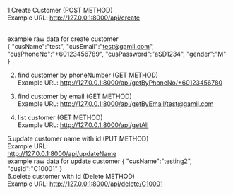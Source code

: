 1.Create Customer (POST METHOD)\
Example URL:
http://127.0.0.1:8000/api/create

\
example raw data for create customer\
{
    "cusName":"test",
    "cusEmail":"test@gamil.com",
    "cusPhoneNo":"+60123456789",
    "cusPassword":"aSD1234",
    "gender":"M"
}


2. find customer by phoneNumber (GET METHOD)\
Example URL: 
http://127.0.0.1:8000/api/getByPhoneNo/+60123456780

3. find customer by email (GET METHOD)\
Example URL: 
http://127.0.0.1:8000/api/getByEmail/test@gamil.com

4. list customer (GET METHOD)\
Example URL: 
http://127.0.0.1:8000/api/getAll

5.update customer name with id (PUT METHOD)\
Example URL:  
http://127.0.0.1:8000/api/updateName
\
example raw data for update customer
{
    "cusName":"testing2",
    "cusId":"C10001"
}
\
6.delete customer with id (Delete METHOD)\
Example URL: 
http://127.0.0.1:8000/api/delete/C10001
